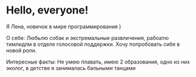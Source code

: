 

# Hello, everyone!

Я Лена, новичок в мире программирования ) 

О себе:
Любьлю собак и экстремальные развличения, рабоатю тимлидлм в отделе голосовой поддержки. Хочу попробовать сибя в новой роли.

Интересные факты: 
Не умею плавать, имею 2 образования, одно из них эколог, в детстве я занималась бальными танцами
